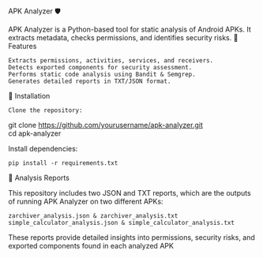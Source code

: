 APK Analyzer 🛡️

APK Analyzer is a Python-based tool for static analysis of Android APKs. It extracts metadata, checks permissions, and identifies security risks.
🚀 Features

    Extracts permissions, activities, services, and receivers.
    Detects exported components for security assessment.
    Performs static code analysis using Bandit & Semgrep.
    Generates detailed reports in TXT/JSON format.

🔧 Installation

    Clone the repository:

git clone https://github.com/yourusername/apk-analyzer.git  
cd apk-analyzer  

Install dependencies:

    pip install -r requirements.txt  

📄 Analysis Reports

This repository includes two JSON and TXT reports, which are the outputs of running APK Analyzer on two different APKs:

    zarchiver_analysis.json & zarchiver_analysis.txt
    simple_calculator_analysis.json & simple_calculator_analysis.txt

These reports provide detailed insights into permissions, security risks, and exported components found in each analyzed APK
